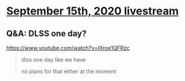 # [September 15th, 2020 livestream](../2020-09-15.md)
## Q&A: DLSS one day?
https://www.youtube.com/watch?v=IXroe1QFRzc
> dlss one day like we have
> 
> no plans for that either at the moment
> 
